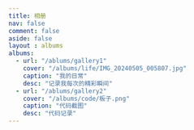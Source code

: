 ```yaml
---
title: 相册
nav: false
comment: false
aside: false
layout : albums
albums:
  - url: "/ablums/gallery1"
    cover: "/albums/life/IMG_20240505_005807.jpg"
    caption: "我的日常"
    desc: "记录我每次的精彩瞬间"
  - url: "/ablums/gallery2"
    cover: "/albums/code/板子.png"
    caption: "代码截图"
    desc: "代码记录"
---
```

